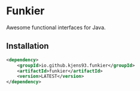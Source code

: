 # Funkier
Awesome functional interfaces for Java.

## Installation
```xml
<dependency>
    <groupId>io.github.kjens93.funkier</groupId>
    <artifactId>funkier</artifactId>
    <version>LATEST</version>
</dependency>
```
